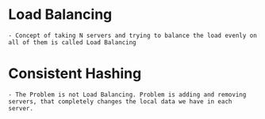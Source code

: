 # Load Balancing
    - Concept of taking N servers and trying to balance the load evenly on all of them is called Load Balancing

# Consistent Hashing
    - The Problem is not Load Balancing. Problem is adding and removing servers, that completely changes the local data we have in each server.